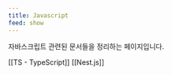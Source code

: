 ```yaml
---
title: Javascript
feed: show
---
```



자바스크립트 관련된 문서들을 정리하는 페이지입니다.

[[TS - TypeScript]]
[[Nest.js]]

